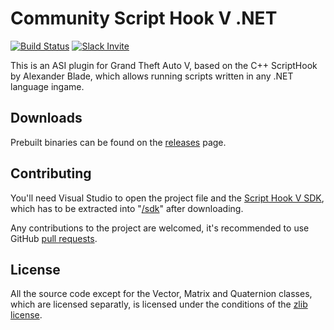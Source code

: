 Community Script Hook V .NET
============================

[![Build Status](https://ci.appveyor.com/api/projects/status/github/crosire/scripthookvdotnet?branch=master&svg=true)](https://ci.appveyor.com/project/crosire/scripthookvdotnet)
[![Slack Invite](http://scripthookvdotnet.johnnycrazy.de/badge.svg)](http://scripthookvdotnet.johnnycrazy.de)

This is an ASI plugin for Grand Theft Auto V, based on the C++ ScriptHook by Alexander Blade, which allows running scripts written in any .NET language ingame.

## Downloads

Prebuilt binaries can be found on the [releases](https://github.com/crosire/scripthookvdotnet/releases) page.

## Contributing

You'll need Visual Studio to open the project file and the [Script Hook V SDK](http://www.dev-c.com/gtav/scripthookv/), which has to be extracted into "[/sdk](/sdk)" after downloading.

Any contributions to the project are welcomed, it's recommended to use GitHub [pull requests](https://help.github.com/articles/using-pull-requests/).

## License

All the source code except for the Vector, Matrix and Quaternion classes, which are licensed separatly, is licensed under the conditions of the [zlib license](LICENSE.txt).
